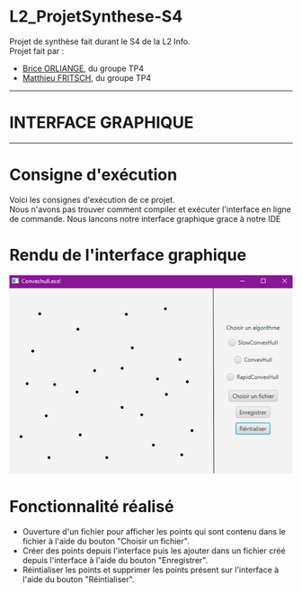 # L2_ProjetSynthese-S4
Projet de synthèse fait durant le S4 de la L2 Info.  
Projet fait par :
- [Brice ORLIANGE](mailto:briceorl54580@gmail.com), du groupe TP4
- [Matthieu FRITSCH](mailto:mattfritsch98380@gmail.com), du groupe TP4

________________________________________________________________________________________________________________________
# INTERFACE GRAPHIQUE
________________________________________________________________________________________________________________________

# Consigne d'exécution
Voici les consignes d'exécution de ce projet.  
Nous n'avons pas trouver comment compiler et exécuter l'interface en ligne de commande.
Nous lancons notre interface graphique grace à notre IDE

# Rendu de l'interface graphique
![img_1.png](img_1.png)

# Fonctionnalité réalisé
- Ouverture d'un fichier pour afficher les points qui sont contenu dans le fichier à l'aide du bouton "Choisir un fichier".
- Créer des points depuis l'interface puis les ajouter dans un fichier créé depuis l'interface à l'aide du bouton "Enregistrer".
- Réintialiser les points et supprimer les points présent sur l'interface à l'aide du bouton "Réintialiser".
